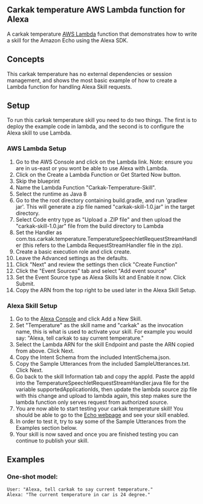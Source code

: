 ## Carkak temperature AWS Lambda function for Alexa
A carkak temperature [AWS Lambda](http://aws.amazon.com/lambda) function that demonstrates how to write a skill for the Amazon Echo using the Alexa SDK.

## Concepts
This carkak temperature has no external dependencies or session management, and shows the most basic example of how to create a Lambda function for handling Alexa Skill requests.

## Setup
To run this carkak temperature skill you need to do two things. The first is to deploy the example code in lambda, and the second is to configure the Alexa skill to use Lambda.

### AWS Lambda Setup
1. Go to the AWS Console and click on the Lambda link. Note: ensure you are in us-east or you wont be able to use Alexa with Lambda.
2. Click on the Create a Lambda Function or Get Started Now button.
3. Skip the blueprint
4. Name the Lambda Function "Carkak-Temperature-Skill".
5. Select the runtime as Java 8
6. Go to the the root directory containing build.gradle, and run 'gradlew jar'. This will generate a zip file named "carkak-skill-1.0.jar" in the target directory.
7. Select Code entry type as "Upload a .ZIP file" and then upload the "carkak-skill-1.0.jar" file from the build directory to Lambda
8. Set the Handler as com.tss.carkak.temperature.TemperatureSpeechletRequestStreamHandler (this refers to the Lambda RequestStreamHandler file in the zip).
9. Create a basic execution role and click create.
10. Leave the Advanced settings as the defaults.
11. Click "Next" and review the settings then click "Create Function"
12. Click the "Event Sources" tab and select "Add event source"
13. Set the Event Source type as Alexa Skills kit and Enable it now. Click Submit.
14. Copy the ARN from the top right to be used later in the Alexa Skill Setup.

### Alexa Skill Setup
1. Go to the [Alexa Console](https://developer.amazon.com/edw/home.html) and click Add a New Skill.
2. Set "Temperature" as the skill name and "carkak" as the invocation name, this is what is used to activate your skill. For example you would say: "Alexa, tell carkak to say current temperature."
3. Select the Lambda ARN for the skill Endpoint and paste the ARN copied from above. Click Next.
4. Copy the Intent Schema from the included IntentSchema.json.
5. Copy the Sample Utterances from the included SampleUtterances.txt. Click Next.
6. Go back to the skill Information tab and copy the appId. Paste the appId into the TemperatureSpeechletRequestStreamHandler.java file for the variable supportedApplicationIds,
   then update the lambda source zip file with this change and upload to lambda again, this step makes sure the lambda function only serves request from authorized source.
7. You are now able to start testing your carkak temperature skill! You should be able to go to the [Echo webpage](http://echo.amazon.com/#skills) and see your skill enabled.
8. In order to test it, try to say some of the Sample Utterances from the Examples section below.
9. Your skill is now saved and once you are finished testing you can continue to publish your skill.

## Examples
### One-shot model:
    User: "Alexa, tell carkak to say current temperature."
    Alexa: "The current temperature in car is 24 degree."
